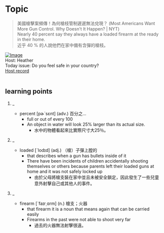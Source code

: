 # Topic

> 美國槍擊案頻傳！為何槍枝管制遲遲無法兌現？ (Most Americans Want More Gun Control. Why Doesn't It Happen? | NYT) <br>
> Nearly 40 percent say they always have a loaded firearm at the ready in their home.  <br>
> 近乎 40 % 的人說他們在家中備有含彈的槍枝。 <br>

[![Image](https://cdn.voicetube.com/assets/thumbnails/r0JLdN9vx3E.jpg)](https://www.youtube.com/embed/r0JLdN9vx3E?rel=0&showinfo=0&cc_load_policy=0&controls=1&autoplay=1&iv_load_policy=3&playsinline=1&wmode=transparent&start=104&end=109&enablejsapi=1&origin=https://tw.voicetube.com&widgetid=1)<br>
Host: Heather
<br>Today issue: Do you feel safe in your country?
<br>
[Host record](https://cdn.voicetube.com/tmp/everyday_records/heather_vt_39303/3392.mp3)
<br><br>
## learning points
1. _
	* percent [pɚˋsɛnt] (adv.) 百分之…
		- full or out of every 100
		- An object in water will look 25% larger than its actual size.
			+ 水中的物體看起來比實際尺寸大25％。

2. _
	* loaded [ˋlodɪd] (adj.) （槍）子彈上膛的
		- that describes when a gun has bullets inside of it
		- There have been incidents of children accidentally shooting themselves or others because parents left their loaded guns at home and it was not safely locked up
			+ 由於父母將槍支裝在家中並且未被安全鎖定，因此發生了一些兒童意外射擊自己或其他人的事件。

3. _
	* firearm [ˋfaɪr͵ɑrm] (n.) 槍支；火器
		- that firearm it is a noun that means again that can be carried easily
		- Firearms in the past were not able to shoot very far
			+ 過去的火器無法射擊很遠。
